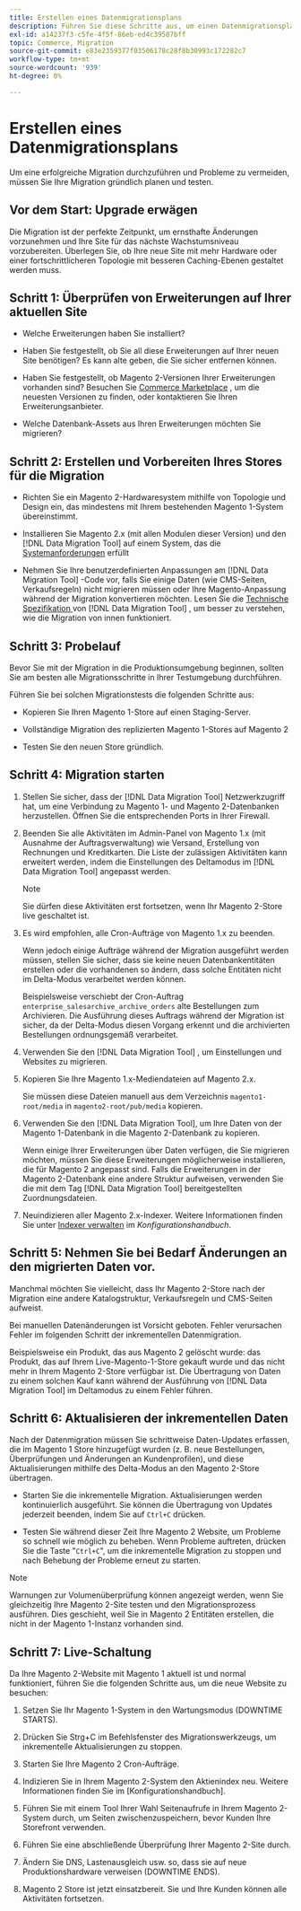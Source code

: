 ```yaml
---
title: Erstellen eines Datenmigrationsplans
description: Führen Sie diese Schritte aus, um einen Datenmigrationsplan zu erstellen, um eine erfolgreiche Aktualisierung von Magento 1 auf Magento 2 sicherzustellen.
exl-id: a14237f3-c5fe-4f5f-86eb-ed4c39507bff
topic: Commerce, Migration
source-git-commit: e83e2359377f03506178c28f8b30993c172282c7
workflow-type: tm+mt
source-wordcount: '939'
ht-degree: 0%

---
```


# Erstellen eines Datenmigrationsplans

Um eine erfolgreiche Migration durchzuführen und Probleme zu vermeiden, müssen Sie Ihre Migration gründlich planen und testen.

## Vor dem Start: Upgrade erwägen

Die Migration ist der perfekte Zeitpunkt, um ernsthafte Änderungen vorzunehmen und Ihre Site für das nächste Wachstumsniveau vorzubereiten. Überlegen Sie, ob Ihre neue Site mit mehr Hardware oder einer fortschrittlicheren Topologie mit besseren Caching-Ebenen gestaltet werden muss.

## Schritt 1: Überprüfen von Erweiterungen auf Ihrer aktuellen Site

* Welche Erweiterungen haben Sie installiert?

* Haben Sie festgestellt, ob Sie all diese Erweiterungen auf Ihrer neuen Site benötigen? Es kann alte geben, die Sie sicher entfernen können.

* Haben Sie festgestellt, ob Magento 2-Versionen Ihrer Erweiterungen vorhanden sind? Besuchen Sie [Commerce Marketplace] , um die neuesten Versionen zu finden, oder kontaktieren Sie Ihren Erweiterungsanbieter.

* Welche Datenbank-Assets aus Ihren Erweiterungen möchten Sie migrieren?

## Schritt 2: Erstellen und Vorbereiten Ihres Stores für die Migration

* Richten Sie ein Magento 2-Hardwaresystem mithilfe von Topologie und Design ein, das mindestens mit Ihrem bestehenden Magento 1-System übereinstimmt.

* Installieren Sie Magento 2.x (mit allen Modulen dieser Version) und den [!DNL Data Migration Tool] auf einem System, das die [Systemanforderungen](../../installation/system-requirements.md) erfüllt

* Nehmen Sie Ihre benutzerdefinierten Anpassungen am [!DNL Data Migration Tool] -Code vor, falls Sie einige Daten (wie CMS-Seiten, Verkaufsregeln) nicht migrieren müssen oder Ihre Magento-Anpassung während der Migration konvertieren möchten. Lesen Sie die [Technische Spezifikation ](technical-specification.md) von [!DNL Data Migration Tool] , um besser zu verstehen, wie die Migration von innen funktioniert.

## Schritt 3: Probelauf

Bevor Sie mit der Migration in die Produktionsumgebung beginnen, sollten Sie am besten alle Migrationsschritte in Ihrer Testumgebung durchführen.

Führen Sie bei solchen Migrationstests die folgenden Schritte aus:

* Kopieren Sie Ihren Magento 1-Store auf einen Staging-Server.

* Vollständige Migration des replizierten Magento 1-Stores auf Magento 2

* Testen Sie den neuen Store gründlich.

## Schritt 4: Migration starten

1. Stellen Sie sicher, dass der [!DNL Data Migration Tool] Netzwerkzugriff hat, um eine Verbindung zu Magento 1- und Magento 2-Datenbanken herzustellen. Öffnen Sie die entsprechenden Ports in Ihrer Firewall.

1. Beenden Sie alle Aktivitäten im Admin-Panel von Magento 1.x (mit Ausnahme der Auftragsverwaltung) wie Versand, Erstellung von Rechnungen und Kreditkarten. Die Liste der zulässigen Aktivitäten kann erweitert werden, indem die Einstellungen des Deltamodus im [!DNL Data Migration Tool] angepasst werden.

   >[!NOTE]
   >
   >Sie dürfen diese Aktivitäten erst fortsetzen, wenn Ihr Magento 2-Store live geschaltet ist.

1. Es wird empfohlen, alle Cron-Aufträge von Magento 1.x zu beenden.

   Wenn jedoch einige Aufträge während der Migration ausgeführt werden müssen, stellen Sie sicher, dass sie keine neuen Datenbankentitäten erstellen oder die vorhandenen so ändern, dass solche Entitäten nicht im Delta-Modus verarbeitet werden können.

   Beispielsweise verschiebt der Cron-Auftrag `enterprise_salesarchive_archive_orders` alte Bestellungen zum Archivieren. Die Ausführung dieses Auftrags während der Migration ist sicher, da der Delta-Modus diesen Vorgang erkennt und die archivierten Bestellungen ordnungsgemäß verarbeitet.

1. Verwenden Sie den [!DNL Data Migration Tool] , um Einstellungen und Websites zu migrieren.

1. Kopieren Sie Ihre Magento 1.x-Mediendateien auf Magento 2.x.

   Sie müssen diese Dateien manuell aus dem Verzeichnis `magento1-root/media` in `magento2-root/pub/media` kopieren.

1. Verwenden Sie den [!DNL Data Migration Tool], um Ihre Daten von der Magento 1-Datenbank in die Magento 2-Datenbank zu kopieren.

   Wenn einige Ihrer Erweiterungen über Daten verfügen, die Sie migrieren möchten, müssen Sie diese Erweiterungen möglicherweise installieren, die für Magento 2 angepasst sind. Falls die Erweiterungen in der Magento 2-Datenbank eine andere Struktur aufweisen, verwenden Sie die mit dem Tag [!DNL Data Migration Tool] bereitgestellten Zuordnungsdateien.

1. Neuindizieren aller Magento 2.x-Indexer. Weitere Informationen finden Sie unter [Indexer verwalten](../../configuration/cli/manage-indexers.md) im _Konfigurationshandbuch_.

## Schritt 5: Nehmen Sie bei Bedarf Änderungen an den migrierten Daten vor.

Manchmal möchten Sie vielleicht, dass Ihr Magento 2-Store nach der Migration eine andere Katalogstruktur, Verkaufsregeln und CMS-Seiten aufweist.

Bei manuellen Datenänderungen ist Vorsicht geboten. Fehler verursachen Fehler im folgenden Schritt der inkrementellen Datenmigration.

Beispielsweise ein Produkt, das aus Magento 2 gelöscht wurde: das Produkt, das auf Ihrem Live-Magento-1-Store gekauft wurde und das nicht mehr in Ihrem Magento 2-Store verfügbar ist. Die Übertragung von Daten zu einem solchen Kauf kann während der Ausführung von [!DNL Data Migration Tool] im Deltamodus zu einem Fehler führen.

## Schritt 6: Aktualisieren der inkrementellen Daten

Nach der Datenmigration müssen Sie schrittweise Daten-Updates erfassen, die im Magento 1 Store hinzugefügt wurden (z. B. neue Bestellungen, Überprüfungen und Änderungen an Kundenprofilen), und diese Aktualisierungen mithilfe des Delta-Modus an den Magento 2-Store übertragen.

* Starten Sie die inkrementelle Migration. Aktualisierungen werden kontinuierlich ausgeführt. Sie können die Übertragung von Updates jederzeit beenden, indem Sie auf `Ctrl+C` drücken.

* Testen Sie während dieser Zeit Ihre Magento 2 Website, um Probleme so schnell wie möglich zu beheben. Wenn Probleme auftreten, drücken Sie die Taste &quot;`Ctrl+C`&quot;, um die inkrementelle Migration zu stoppen und nach Behebung der Probleme erneut zu starten.

>[!NOTE]
>
>Warnungen zur Volumenüberprüfung können angezeigt werden, wenn Sie gleichzeitig Ihre Magento 2-Site testen und den Migrationsprozess ausführen. Dies geschieht, weil Sie in Magento 2 Entitäten erstellen, die nicht in der Magento 1-Instanz vorhanden sind.

## Schritt 7: Live-Schaltung

Da Ihre Magento 2-Website mit Magento 1 aktuell ist und normal funktioniert, führen Sie die folgenden Schritte aus, um die neue Website zu besuchen:

1. Setzen Sie Ihr Magento 1-System in den Wartungsmodus (DOWNTIME STARTS).

1. Drücken Sie Strg+C im Befehlsfenster des Migrationswerkzeugs, um inkrementelle Aktualisierungen zu stoppen.

1. Starten Sie Ihre Magento 2 Cron-Aufträge.

1. Indizieren Sie in Ihrem Magento 2-System den Aktienindex neu. Weitere Informationen finden Sie im [Konfigurationshandbuch].

1. Führen Sie mit einem Tool Ihrer Wahl Seitenaufrufe in Ihrem Magento 2-System durch, um Seiten zwischenzuspeichern, bevor Kunden Ihre Storefront verwenden.

1. Führen Sie eine abschließende Überprüfung Ihrer Magento 2-Site durch.

1. Ändern Sie DNS, Lastenausgleich usw. so, dass sie auf neue Produktionshardware verweisen (DOWNTIME ENDS).

1. Magento 2 Store ist jetzt einsatzbereit. Sie und Ihre Kunden können alle Aktivitäten fortsetzen.

<!-- LINK ADDRESSES -->

[Commerce Marketplace]: https://marketplace.magento.com

